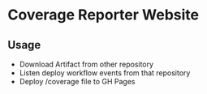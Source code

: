 # Coverage Reporter Website

## Usage

- Download Artifact from other repository
- Listen deploy workflow events from that repository
- Deploy /coverage file to GH Pages
